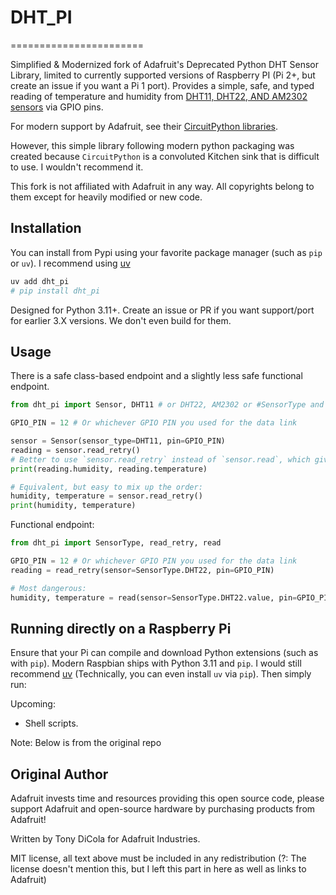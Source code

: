 # DHT_PI 
=======================

Simplified & Modernized fork of Adafruit's Deprecated Python DHT Sensor Library, limited to
currently supported versions of Raspberry PI (Pi 2+, but create an issue if you want a Pi 1 port).
Provides a simple, safe, and typed reading of temperature and humidity
from [DHT11, DHT22, AND AM2302 sensors](https://www.adafruit.com/products/385) via GPIO pins.

For modern support by Adafruit, see their [CircuitPython libraries](https://learn.adafruit.com/dht-humidity-sensing-on-raspberry-pi-with-gdocs-logging/python-setup).

However, this simple library following modern python packaging was created because
`CircuitPython` is a convoluted Kitchen sink that is difficult to use. 
I wouldn't recommend it.

This fork is not affiliated with Adafruit in any way. All copyrights belong to them except
for heavily modified or new code.

## Installation

You can install from Pypi using your favorite package manager (such as `pip` or `uv`).
I recommend using [uv]()

```sh
uv add dht_pi
# pip install dht_pi
```

Designed for Python 3.11+. Create an issue or PR if you want support/port for earlier 3.X versions.
We don't even build for them.

## Usage

There is a safe class-based endpoint and a slightly less safe functional endpoint.

```Python
from dht_pi import Sensor, DHT11 # or DHT22, AM2302 or #SensorType and do SensorType.DHT11

GPIO_PIN = 12 # Or whichever GPIO PIN you used for the data link

sensor = Sensor(sensor_type=DHT11, pin=GPIO_PIN) 
reading = sensor.read_retry() 
# Better to use `sensor.read_retry` instead of `sensor.read`, which gives `None` readings much more readily.
print(reading.humidity, reading.temperature)

# Equivalent, but easy to mix up the order:
humidity, temperature = sensor.read_retry()
print(humidity, temperature)
```

Functional endpoint:
```Python
from dht_pi import SensorType, read_retry, read

GPIO_PIN = 12 # Or whichever GPIO PIN you used for the data link
reading = read_retry(sensor=SensorType.DHT22, pin=GPIO_PIN)

# Most dangerous:
humidity, temperature = read(sensor=SensorType.DHT22.value, pin=GPIO_PIN)
```

## Running directly on a Raspberry Pi

Ensure that your Pi can compile and download Python extensions (such as with `pip`).
Modern Raspbian ships with Python 3.11 and `pip`.
I would still recommend [uv](https://docs.astral.sh/uv/getting-started/installation/)
(Technically, you can even install `uv` via `pip`).
Then simply run:

Upcoming:
- Shell scripts.

Note: Below is from the original repo

## Original Author

Adafruit invests time and resources providing this open source code, please
support Adafruit and open-source hardware by purchasing products from Adafruit!

Written by Tony DiCola for Adafruit Industries.

MIT license, all text above must be included in any redistribution
(?: The license doesn't mention this, but I left this part in here as well as links to Adafruit)
